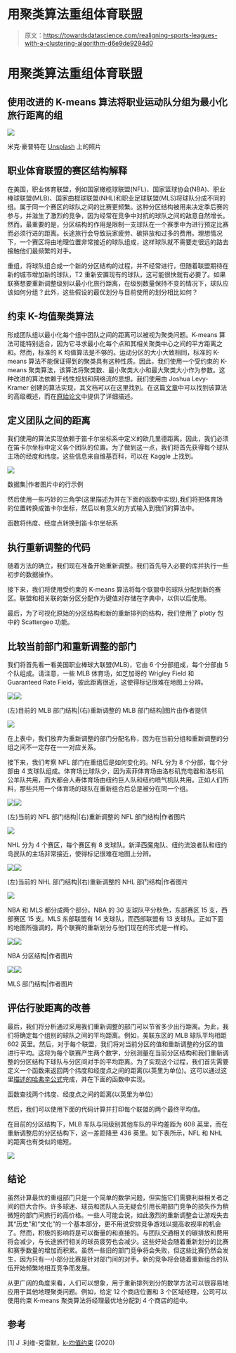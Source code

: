 # 用聚类算法重组体育联盟

> 原文：<https://towardsdatascience.com/realigning-sports-leagues-with-a-clustering-algorithm-d6e9de9294d0>

# 用聚类算法重组体育联盟

## 使用改进的 K-means 算法将职业运动队分组为最小化旅行距离的组

![](img/0dc085c8ee49abde8769fdea3c3c6159.png)

米克·豪普特在 [Unsplash](https://unsplash.com?utm_source=medium&utm_medium=referral) 上的照片

## 职业体育联盟的赛区结构解释

在美国，职业体育联盟，例如国家橄榄球联盟(NFL)、国家篮球协会(NBA)、职业棒球联盟(MLB)、国家曲棍球联盟(NHL)和职业足球联盟(MLS)将球队分成不同的组。属于同一个赛区的球队之间的比赛更频繁。这种分区结构被用来决定季后赛的参与，并滋生了激烈的竞争，因为经常在竞争中对抗的球队之间的敌意自然增长。然而，最重要的是，分区结构的作用是限制一支球队在一个赛季中为进行预定比赛而必须行进的距离。长途旅行会导致玩家疲劳、碳排放和过多的费用。理想情况下，一个赛区将由地理位置非常接近的球队组成，这样球队就不需要走很远的路去接触他们最频繁的对手。

重组，将球队组合成一个新的分区结构的过程，并不经常进行，但随着联盟期待在新的城市增加新的球队，T2 重新安置现有的球队，这可能很快就有必要了。如果联赛想要重新调整级别以最小化旅行距离，在级别数量保持不变的情况下，球队应该如何分组？此外，这些假设的最优划分与目前使用的划分相比如何？

## 约束 K-均值聚类算法

形成团队组以最小化每个组中团队之间的距离可以被视为聚类问题。K-means 算法可能特别适合，因为它寻求最小化每个点和其相关聚类中心之间的平方距离之和。然而，标准的 K 均值算法是不够的。运动分区的大小大致相同，标准的 K-means 算法不能保证得到的聚类具有这种性质。因此，我们使用一个受约束的 K-means 聚类算法，该算法将聚类数、最小聚类大小和最大聚类大小作为参数。这种改进的算法依赖于线性规划和网络流的思想。我们使用由 Joshua Levy-Kramer 创建的算法实现，其文档可以在这里找到。在这篇[文章](/advanced-k-means-controlling-groups-sizes-and-selecting-features-a998df7e6745)中可以找到该算法的高级概述，而在[原始论文](https://www.microsoft.com/en-us/research/wp-content/uploads/2016/02/tr-2000-65.pdf)中提供了详细描述。

## 定义团队之间的距离

我们使用的算法实现依赖于笛卡尔坐标系中定义的欧几里德距离。因此，我们必须在笛卡尔坐标中定义各个团队的位置。为了做到这一点，我们将首先获得每个球队主场的经度和纬度。这些信息来自维基百科，可以在 Kaggle 上找到。

![](img/0df1f671de053be3560a0768f3871c96.png)

数据集|作者图片中的行示例

然后使用一些巧妙的三角学(这里描述为并在下面的函数中实现),我们将把体育场的位置转换成笛卡尔坐标，然后以有意义的方式输入到我们的算法中。

函数将纬度、经度点转换到笛卡尔坐标系

## 执行重新调整的代码

随着方法的确立，我们现在准备开始重新调整。我们首先导入必要的库并执行一些初步的数据操作。

接下来，我们将使用受约束的 K-means 算法将每个联盟中的球队分配到新的赛区。联盟和相关联的新分区分配作为键值对存储在字典中，以供以后使用。

最后，为了可视化原始的分区结构和新的重新排列的结构，我们使用了 plotly 包中的 Scattergeo 功能。

## 比较当前部门和重新调整的部门

我们将首先看一看美国职业棒球大联盟(MLB)，它由 6 个分部组成，每个分部由 5 个队组成。请注意，一些 MLB 体育场，如芝加哥的 Wrigley Field 和 Guaranteed Rate Field，彼此距离很近，这使得标记很难在地图上分辨。

![](img/358111a1f5ec3cb17fae0407664d16d3.png)![](img/c9e7ee2efb8f5ec8be95d18b196d401a.png)

(左)目前的 MLB 部门结构|(右)重新调整的 MLB 部门结构|图片由作者提供

![](img/fefeccf74b4938481a4f123a56c2f7ea.png)

在上表中，我们放弃为重新调整的部门分配名称，因为在当前分组和重新调整的分组之间不一定存在一一对应关系。

接下来，我们考察 NFL 部门在重组后是如何变化的。NFL 分为 8 个分部，每个分部由 4 支球队组成。体育场比球队少，因为索菲体育场由洛杉矶充电器和洛杉矶公羊队共用，而大都会人寿体育场由纽约巨人队和纽约喷气机队共用。正如人们所料，那些共用一个体育场的球队在重新组合后总是被分在同一个组。

![](img/08a11193918e62972e5ac9fc765befdb.png)![](img/9e7f83f60088535a845050ad968b1b10.png)

(左)当前的 NFL 部门结构|(右)重新调整的 NFL 部门结构|作者图片

![](img/35b7c4126dd06f02b941c61d83ded7ad.png)

NHL 分为 4 个赛区，每个赛区有 8 支球队。新泽西魔鬼队、纽约流浪者队和纽约岛民队的主场非常接近，使得标记很难在地图上分辨。

![](img/0694bfe7581d6eb7deb59d70f2ad5f40.png)![](img/7d052ebb57a73c9b7f94f960ed5f2b24.png)

(左)当前的 NHL 部门结构|(右)重新调整的 NHL 部门结构|作者图片

![](img/86c3c3b21db540986e70e9475c7d2d44.png)

NBA 和 MLS 都分成两个部分。NBA 的 30 支球队平分秋色，东部赛区 15 支，西部赛区 15 支。MLS 东部联盟有 14 支球队，而西部联盟有 13 支球队。正如下面的地图所强调的，两个联赛的重新划分与他们现在的形式是一样的。

![](img/aeae50f6877a116c1c5f05258c07dbee.png)![](img/70601d3b890f949b104d8cbe305231ec.png)

NBA 分区结构|作者图片

![](img/95b5b09425353ca7e0e30d632c039b19.png)![](img/7464354e58b69d15100abe26a2469107.png)

MLS 部门结构|作者图片

## 评估行驶距离的改善

最后，我们将分析通过采用我们重新调整的部门可以节省多少出行距离。为此，我们将确定每个组别的球队之间的平均距离。例如，美联东区的 MLB 球队平均相距 602 英里。然后，对于每个联盟，我们将对当前分区的值和重新调整的分区的值进行平均。这将为每个联赛产生两个数字，分别测量在当前分区结构和我们重新调整的分区结构下球队与分区间对手的平均距离。为了实现这个过程，我们首先需要定义一个函数来返回两个纬度和经度点之间的距离(以英里为单位)。这可以通过这里[描述的哈弗辛公式](https://www.geeksforgeeks.org/program-distance-two-points-earth/)完成，并在下面的函数中实现。

函数查找两个纬度、经度点之间的距离(以英里为单位)

然后，我们可以使用下面的代码计算并打印每个联盟的两个最终平均值。

在目前的分区结构下，MLB 车队与同级别其他车队的平均差距为 608 英里，而在重新调整后的分区结构下，这一差距降至 436 英里。如下表所示，NFL 和 NHL 的距离也有类似的缩短。

![](img/d5b2f914bf677c1ec5fec66617f14e61.png)

## 结论

虽然计算最优的重组部门只是一个简单的数学问题，但实施它们需要利益相关者之间的巨大合作。许多球迷、球员和团队人员无疑会引用长期部门竞争的损失作为稍微短的部门间旅行的高价格。一些人可能会说，如此激烈的重新调整会让游戏失去其“历史”和“文化”的一个基本部分，更不用说安排竞争游戏以提高收视率的机会了。然而，积极的影响将是可以衡量的和直接的。与团队交通相关的碳排放和费用将会减少，与长途旅行相关的球员疲劳也会减少。这些好处会随着重新划分的比赛和赛季数量的增加而积累。虽然一些旧的部门竞争将会失败，但这些比赛仍然会发生，因为只有一小部分比赛是针对部门间的对手。新的竞争将会随着重新组合的队伍开始频繁地相互竞争而发展。

从更广阔的角度来看，人们可以想象，用于重新排列划分的数学方法可以很容易地应用于其他地理聚类问题。例如，给定 12 个商店位置和 3 个区域经理，公司可以使用约束 K-means 聚类算法将经理最优地分配到 4 个商店的组中。

## 参考

[1] J .利维-克雷默，[k-均值约束](https://joshlk.github.io/k-means-constrained/) (2020)